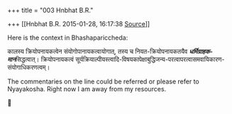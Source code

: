 +++
title = "003 Hnbhat B.R."

+++
[[Hnbhat B.R.	2015-01-28, 16:17:38 [Source](https://groups.google.com/g/samskrita/c/Xaia8SiAq38)]]



Here is the context in Bhashapariccheda:

  

कालस्य क्रियोपनायकत्वेन संयोगोपानायकत्वायोगात्, तस्य च नियत-क्रियोपनायकतयैव ***धर्मिग्राहक-मान***सिद्धत्वात्। क्रियोपनायकत्वं सूर्यक्रियाल्पीयस्त्वादि-विषयकापेक्षाबुद्धिजन्य-परत्वापरत्वासमवायिकारण-संयोगाधिकरणत्वम्।  

  

The commentaries on the line could be referred or please refer to Nyayakosha. Right now I am away from my resources.

  

  



